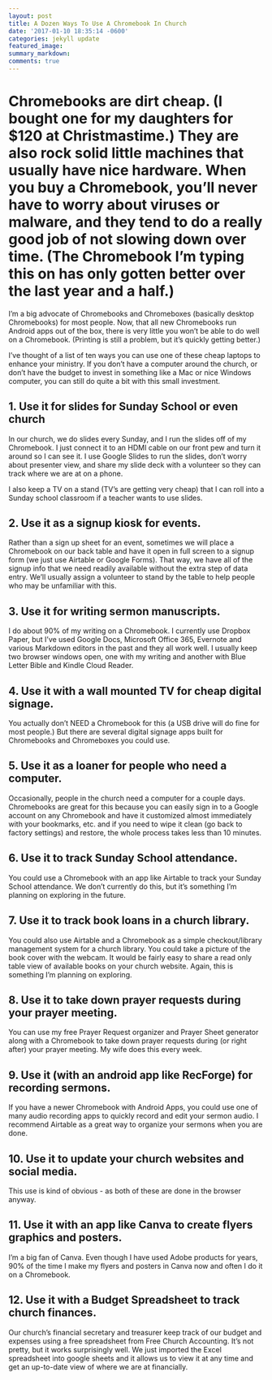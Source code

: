 ```yaml
---
layout: post
title: A Dozen Ways To Use A Chromebook In Church
date: '2017-01-10 18:35:14 -0600'
categories: jekyll update
featured_image:
summary_markdown:
comments: true
---
```



# Chromebooks are dirt cheap. (I bought one for my daughters for $120 at Christmastime.) They are also rock solid little machines that usually have nice hardware. When you buy a Chromebook, you’ll never have to worry about viruses or malware, and they tend to do a really good job of not slowing down over time. (The Chromebook I’m typing this on has only gotten better over the last year and a half.)

I’m a big advocate of Chromebooks and Chromeboxes (basically desktop Chromebooks) for most people. Now, that all new Chromebooks run Android apps out of the box, there is very little you won’t be able to do well on a Chromebook. (Printing is still a problem, but it’s quickly getting better.)

I’ve thought of a list of ten ways you can use one of these cheap laptops to enhance your ministry. If you don’t have a computer around the church, or don’t have the budget to invest in something like a Mac or nice Windows computer, you can still do quite a bit with this small investment.

## 1. Use it for slides for Sunday School or even church

In our church, we do slides every Sunday, and I run the slides off of my Chromebook. I just connect it to an HDMI cable on our front pew and turn it around so I can see it. I use Google Slides to run the slides, don’t worry about presenter view, and share my slide deck with a volunteer so they can track where we are at on a phone.

I also keep a TV on a stand (TV’s are getting very cheap) that I can roll into a Sunday school classroom if a teacher wants to use slides.

## 2. Use it as a signup kiosk for events.

Rather than a sign up sheet for an event, sometimes we will place a Chromebook on our back table and have it open in full screen to a signup form (we just use Airtable or Google Forms). That way, we have all of the signup info that we need readily available without the extra step of data entry. We’ll usually assign a volunteer to stand by the table to help people who may be unfamiliar with this.

## 3. Use it for writing sermon manuscripts.

I do about 90% of my writing on a Chromebook. I currently use Dropbox Paper, but I’ve used Google Docs, Microsoft Office 365, Evernote and various Markdown editors in the past and they all work well. I usually keep two browser windows open, one with my writing and another with Blue Letter Bible and Kindle Cloud Reader.

## 4. Use it with a wall mounted TV for cheap digital signage.

You actually don’t NEED a Chromebook for this (a USB drive will do fine for most people.) But there are several digital signage apps built for Chromebooks and Chromeboxes you could use.

## 5. Use it as a loaner for people who need a computer.

Occasionally, people in the church need a computer for a couple days. Chromebooks are great for this because you can easily sign in to a Google account on any Chromebook and have it customized almost immediately with your bookmarks, etc. and if you need to wipe it clean (go back to factory settings) and restore, the whole process takes less than 10 minutes.

## 6. Use it to track Sunday School attendance.

You could use a Chromebook with an app like Airtable to track your Sunday School attendance. We don’t currently do this, but it’s something I’m planning on exploring in the future.

## 7. Use it to track book loans in a church library.

You could also use Airtable and a Chromebook as a simple checkout/library management system for a church library. You could take a picture of the book cover with the webcam. It would be fairly easy to share a read only table view of available books on your church website. Again, this is something I’m planning on exploring.

## 8. Use it to take down prayer requests during your prayer meeting.

You can use my free Prayer Request organizer and Prayer Sheet generator along with a Chromebook to take down prayer requests during (or right after) your prayer meeting. My wife does this every week.

## 9. Use it (with an android app like RecForge) for recording sermons.

If you have a newer Chromebook with Android Apps, you could use one of many audio recording apps to quickly record and edit your sermon audio. I recommend Airtable as a great way to organize your sermons when you are done.

## 10. Use it to update your church websites and social media.

This use is kind of obvious - as both of these are done in the browser anyway.

## 11. Use it with an app like Canva to create flyers graphics and posters.

I’m a big fan of Canva. Even though I have used Adobe products for years, 90% of the time I make my flyers and posters in Canva now and often I do it on a Chromebook.

## 12. Use it with a Budget Spreadsheet to track church finances.

Our church’s financial secretary and treasurer keep track of our budget and expenses using a free spreadsheet from Free Church Accounting. It’s not pretty, but it works surprisingly well. We just imported the Excel spreadsheet into google sheets and it allows us to view it at any time and get an up-to-date view of where we are at financially.